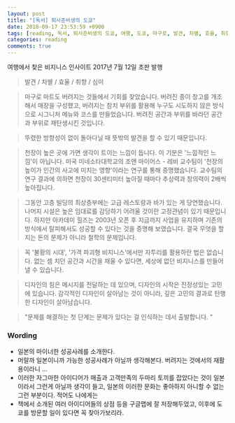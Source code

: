 ```yaml
---
layout: post
title: "[독서] 퇴사준비생의 도쿄"
date: 2018-09-17 23:53:59 +0900
tags: [reading, 독서, 퇴사준비생의 도쿄, 여행, 도쿄, 마구로, 발견, 차별, 효율, 취향, 심미]
categories: reading
comments: true
---
```


여행에서 찾은 비지니스 인사이트
2017년 7월 12일 초판 발행

> 발견 / 차별 / 효율 / 취향 / 심미

> 마구로 마트도 버려지는 것들에서 기회를 찾았습니다. 버려진 종이 창고를 개조해서 매장을 구성했고, 버려지는 참치 부위를 활용해 누구도 시도하지 않은 방식으로 시그니처 메뉴와 코스를 만들었습니다. 버려진 공간과 부위를 바라던 공간과 부위로 재탄생시킨 것입니다.

> 뚜렸한 방향성이 없이 돌아다닐 때 뜻밖의 발견을 할 수 있기 때문입니다.

> 천장이 높은 곳에 가면 생각이 트이는 느낌이 듭니다. 이 기분은 '느낌적인 느낌'이 아닙니다. 미국 미네소타대학교의 조앤 마이어스 - 레비 교수팀이 '천장의 높이가 인간의 사고에 미치는 영향'이라는 연구를 통해 증명했습니다. 교수팀의 연구 결과에 의하면 천장이 30센티미터 높아질 때마다 추상력과 창의력이 2배씩 높아집니다.

> 그동안 고층 빌딩의 최상층부에는 고급 레스토랑과 바가 있는 게 당연했습니다. 나머지 시설은 높은 임대료를 감당하기 어려울 것이란 고정관념이 있기 때문입니다. 하지만 아카데미 힐즈는 2003년 오픈 후 지금까지 사업을 유지하며 기존의 방식에서 탈피해서도 성공할 수 있다는 것을 증명해 보였습니다. 결국 무엇을 할지는 돈의 문제가 아니라 철학의 문제입니다.

> 꼭 '불황의 시대', '가격 파괴형 비지니스'에서만 자투리를 활용하란 법은 없습니다. 없는 셈 치던 공간과 시간을 채울 수 있다면, 세상에 없던 비지니스를 만들어낼 수 있습니다.

> 디자인의 힘은 메시지를 전달하는 데 있으며, 디자인의 시작은 진정성있는 고민에 있습니다. 감각적인 디자인이 살아남는 것이 아니라, 깊은 고민의 결과로 탄행한 디자인이 살아남습니다. 

> "문제를 해결하는 첫 단계는 문제가 있다는 걸 인식하는 데서 출발합니다. "

### Wording
* 일본의 마이너한 성공사례를 소개한다.
* 머랄까 일본이니까 가능한 성공사례가 아닐까 생각해본다. 버려지는 것에서의 재활용이라니 ... 
* 이러한 자그마한 아이디어가 매출과 고객만족의 두마리 토끼를 잡았다는 것이 일본이라서 그런게 아닐까 생각이 들고, 일본의 이러한 문화는 좋아하지 아니할 수 없는 그런 부분이다. 적어도 나에게는 
* 책에서 소개된 여러 아이디어들의 상점 등을 구글맵에 잘 저장해두었고, 이후에 도쿄를 방문할 일이 있다면 꼭 찾아가보리라.